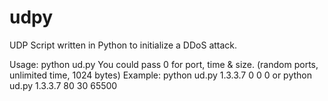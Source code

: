 # udpy
UDP Script written in Python to initialize a DDoS attack.

Usage: python ud.py <ip> <port> <time> <size>
You could pass 0 for port, time & size. (random ports, unlimited time, 1024 bytes)
Example: python ud.py 1.3.3.7 0 0 0 or python ud.py 1.3.3.7 80 30 65500
